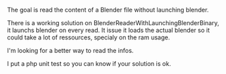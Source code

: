 The goal is read the content of a Blender file without launching blender.

There is a working solution on BlenderReaderWithLaunchingBlenderBinary, it launchs blender on every read.
It issue it loads the actual blender so it could take a lot of ressources, specialy on the ram usage.

I'm looking for a better way to read the infos.

I put a php unit test so you can know if your solution is ok.

